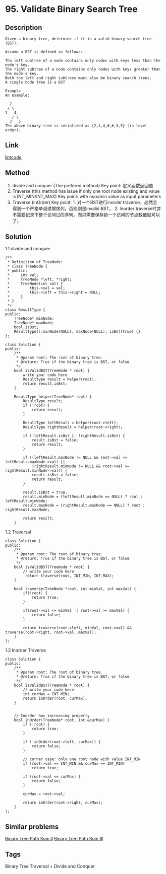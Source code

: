 # 95. Validate Binary Search Tree

## Description
~~~
Given a binary tree, determine if it is a valid binary search tree (BST).

Assume a BST is defined as follows:

The left subtree of a node contains only nodes with keys less than the node's key.
The right subtree of a node contains only nodes with keys greater than the node's key.
Both the left and right subtrees must also be binary search trees.
A single node tree is a BST

Example
An example:

  2
 / \
1   4
   / \
  3   5
The above binary tree is serialized as {2,1,4,#,#,3,5} (in level order).

~~~

## Link
[lintcode](https://www.lintcode.com/problem/validate-binary-search-tree)

## Method
1. divide and conquer (The prefered method)
Key point: 定义函数返回值
2. Traverse (this method has issue if only one root node existing and value is INT_MIN/INT_MAX)
Key point: with max/min value as input parameters
3. Traverse (inOrder)
Key point: 1. 对一个BST进行inorder traverse，必然会得到一个严格单调递增序列，否则则是invalid BST。 2. Inorder traverse时并不需要记录下整个访问过的序列，而只需要保存前一个访问的节点数值就可以了。

## Solution
1.1  divide and conquer
~~~
/**
 * Definition of TreeNode:
 * class TreeNode {
 * public:
 *     int val;
 *     TreeNode *left, *right;
 *     TreeNode(int val) {
 *         this->val = val;
 *         this->left = this->right = NULL;
 *     }
 * }
 */
class ResultType {
public:
    TreeNode* minNode;
    TreeNode* maxNode;
    bool isBst;
    ResultType():minNode(NULL), maxNode(NULL), isBst(true) {}
};

class Solution {
public:
    /**
     * @param root: The root of binary tree.
     * @return: True if the binary tree is BST, or false
     */
    bool isValidBST(TreeNode * root) {
        write your code here
        ResultType result = helper(root);
        return result.isBst;
    }
    
    ResultType helper(TreeNode* root) {
        ResultType result;
        if (!root) {
            return result;
        }
        
        ResultType leftResult = helper(root->left);
        ResultType rightResult = helper(root->right);

        if (!leftResult.isBst || !rightResult.isBst) {
            result.isBst = false;
            return result;
        }
        
        if ((leftResult.maxNode != NULL && root->val <= leftResult.maxNode->val) ||
            (rightResult.minNode != NULL && root->val >= rightResult.minNode->val)) {
            result.isBst = false;
            return result;
        }
 
        result.isBst = true;       
        result.minNode = (leftResult.minNode == NULL) ? root : leftResult.minNode;
        result.maxNode = (rightResult.maxNode == NULL) ? root : rightResult.maxNode;
        
        return result;
    }
~~~    

1.2 Traversal
~~~
class Solution {
public:
    /**
     * @param root: The root of binary tree.
     * @return: True if the binary tree is BST, or false
     */
    bool isValidBST(TreeNode * root) {
        // write your code here
         return traverse(root, INT_MIN, INT_MAX);
    }
    
    bool traverse(TreeNode *root, int minVal, int maxVal) {
        if(!root) {
            return true;
        }    
        
        if(root->val <= minVal || root->val >= maxVal) {
            return false;
        }    
        
        return traverse(root->left, minVal, root->val) && traverse(root->right, root->val, maxVal);
    }
};
~~~

1.3 Inorder Traverse
~~~
class Solution {
public:
    /**
     * @param root: The root of binary tree.
     * @return: True if the binary tree is BST, or false
     */
    bool isValidBST(TreeNode * root) {
        // write your code here
        int curMax = INT_MIN;
        return inOrder(root, curMax);
    }
    
    
    // Inorder has increasing property
    bool inOrder(TreeNode* root, int &curMax) {
        if (!root) {
            return true;
        }
        
        if (!inOrder(root->left, curMax)) {
            return false;
        }

        // corner case: only one root node with value INT_MIN
        if (root->val == INT_MIN && curMax == INT_MIN)
            return true;

        if (root->val <= curMax) {
            return false;
        }
        
        curMax = root->val;
        
        return inOrder(root->right, curMax);
    }
};
~~~

## Similar problems
[Binary Tree Path Sum II](https://www.lintcode.com/problem/binary-tree-path-sum-ii)
[Binary Tree Path Sum III](https://www.lintcode.com/problem/binary-tree-path-sum-iii)


## Tags
Binary Tree Traversal + Divide and Conquer
